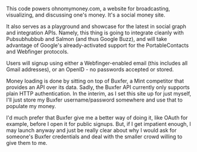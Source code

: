 This code powers ohnomymoney.com, a website for broadcasting, visualizing, and discussing one's money.  It's a social money site.

It also serves as a playground and showcase for the latest in social graph and integration APIs.  Namely, this thing is going to integrate cleanly with Pubsubhubbub and Salmon (and thus Google Buzz), and will take advantage of Google's already-activated support for the PortableContacts and Webfinger protocols.

Users will signup using either a Webfinger-enabled email (this includes all Gmail addresses), or an OpenID - no passwords accepted or stored.

Money loading is done by sitting on top of Buxfer, a Mint competitor that provides an API over its data.  Sadly, the Buxfer API currently only supports plain HTTP authentication.  In the interim, as I set this site up for just myself, I'll just store my Buxfer username/password somewhere and use that to populate my money.

I'd much prefer that Buxfer give me a better way of doing it, like OAuth for example, before I open it for public signups.  But, if I get impatient enough, I may launch anyway and just be really clear about why I would ask for someone's Buxfer credentials and deal with the smaller crowd willing to give them to me.
